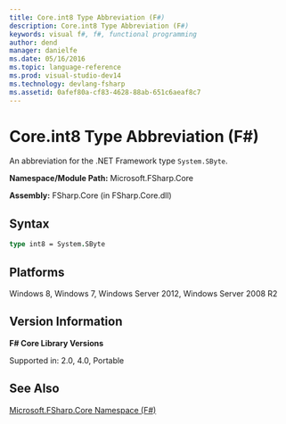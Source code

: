 ```yaml
---
title: Core.int8 Type Abbreviation (F#)
description: Core.int8 Type Abbreviation (F#)
keywords: visual f#, f#, functional programming
author: dend
manager: danielfe
ms.date: 05/16/2016
ms.topic: language-reference
ms.prod: visual-studio-dev14
ms.technology: devlang-fsharp
ms.assetid: 0afef80a-cf83-4628-88ab-651c6aeaf8c7 
---
```


# Core.int8 Type Abbreviation (F#)

An abbreviation for the .NET Framework type `System.SByte`.

**Namespace/Module Path:** Microsoft.FSharp.Core

**Assembly:** FSharp.Core (in FSharp.Core.dll)


## Syntax

```fsharp
type int8 = System.SByte
```

## Platforms
Windows 8, Windows 7, Windows Server 2012, Windows Server 2008 R2

## Version Information
**F# Core Library Versions**

Supported in: 2.0, 4.0, Portable

## See Also
[Microsoft.FSharp.Core Namespace &#40;F&#35;&#41;](Microsoft.FSharp.Core-Namespace-%5BFSharp%5D.md)